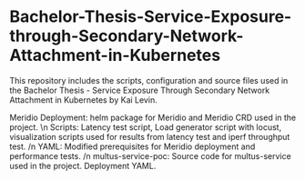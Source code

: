 # Bachelor-Thesis-Service-Exposure-through-Secondary-Network-Attachment-in-Kubernetes
This repository includes the scripts, configuration and source files used in the Bachelor Thesis - Service Exposure Through Secondary Network Attachment in Kubernetes by Kai Levin.

Meridio Deployment: helm package for Meridio and Meridio CRD used in the project. \n
Scripts: Latency test script, Load generator script with locust, visualization scripts used for results from latency test and iperf throughput test. /n
YAML: Modified prerequisites for Meridio deployment and performance tests. /n
multus-service-poc: Source code for multus-service used in the project. Deployment YAML.
